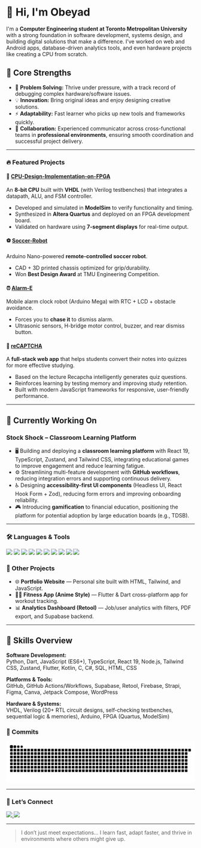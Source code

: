 # 👋 Hi, I'm Obeyad

I'm a **Computer Engineering student at Toronto Metropolitan University** with a strong foundation in software development, systems design, and building digital solutions that make a difference. I’ve worked on web and Android apps, database-driven analytics tools, and even hardware projects like creating a CPU from scratch.

## 💪 Core Strengths
- 🧩 **Problem Solving:** Thrive under pressure, with a track record of debugging complex hardware/software issues.  
- 💡 **Innovation:** Bring original ideas and enjoy designing creative solutions.  
- ⚡ **Adaptability:** Fast learner who picks up new tools and frameworks quickly.  
- 🤝 **Collaboration:** Experienced communicator across cross-functional teams in **professional environments**, ensuring smooth coordination and successful project delivery. 


---

### 🔥 Featured Projects

#### 🔌 [CPU-Design-Implementation-on-FPGA](https://github.com/Obeyad12/CPU-Design-Implementation-on-FPGA)  
An **8-bit CPU** built with **VHDL** (with Verilog testbenches) that integrates a datapath, ALU, and FSM controller.  
- Developed and simulated in **ModelSim** to verify functionality and timing.  
- Synthesized in **Altera Quartus** and deployed on an FPGA development board.  
- Validated on hardware using **7-segment displays** for real-time output.  

#### ⚽ [Soccer-Robot](https://github.com/Obeyad12/Soccer-Robot)  
Arduino Nano-powered **remote-controlled soccer robot**.  
- CAD + 3D printed chassis optimized for grip/durability.  
- Won **Best Design Award** at TMU Engineering Competition.  

#### ⏰ [Alarm-E](https://github.com/Obeyad12/Alarm-E)  
Mobile alarm clock robot (Arduino Mega) with RTC + LCD + obstacle avoidance.  
- Forces you to **chase it** to dismiss alarm.  
- Ultrasonic sensors, H-bridge motor control, buzzer, and rear dismiss button.  

#### 🔐 [reCAPTCHA](https://github.com/Obeyad12/reCAPCHA)  
A **full-stack web app** that helps students convert their notes into quizzes for more effective studying.  
- Based on the lecture Recapcha intelligently generates quiz questions.  
- Reinforces learning by testing memory and improving study retention.  
- Built with modern JavaScript frameworks for responsive, user-friendly performance.   

---

## 🚀 Currently Working On
### Stock Shock – Classroom Learning Platform  
- 🖥️ Building and deploying a **classroom learning platform** with React 19, TypeScript, Zustand, and Tailwind CSS, integrating educational games to improve engagement and reduce learning fatigue.  
- ⚙️ Streamlining multi-feature development with **GitHub workflows**, reducing integration errors and supporting continuous delivery.  
- ♿ Designing **accessibility-first UI components** (Headless UI, React Hook Form + Zod), reducing form errors and improving onboarding reliability.  
- 🎮 Introducing **gamification** to financial education, positioning the platform for potential adoption by large education boards (e.g., TDSB).  
---

### 🛠️ Languages & Tools
<div align="left">
  <img src="https://cdn.jsdelivr.net/gh/devicons/devicon/icons/javascript/javascript-original.svg" height="30" />
  <img src="https://cdn.jsdelivr.net/gh/devicons/devicon/icons/typescript/typescript-original.svg" height="30" />
  <img src="https://cdn.jsdelivr.net/gh/devicons/devicon/icons/react/react-original.svg" height="30" />
  <img src="https://cdn.jsdelivr.net/gh/devicons/devicon/icons/html5/html5-original.svg" height="30" />
  <img src="https://cdn.jsdelivr.net/gh/devicons/devicon/icons/css3/css3-original.svg" height="30" />
  <img src="https://cdn.jsdelivr.net/gh/devicons/devicon/icons/python/python-original.svg" height="30" />
  <img src="https://cdn.jsdelivr.net/gh/devicons/devicon/icons/c/c-original.svg" height="30" />
  <img src="https://cdn.jsdelivr.net/gh/devicons/devicon/icons/flutter/flutter-original.svg" height="30" />
  <img src="https://cdn.jsdelivr.net/gh/devicons/devicon/icons/arduino/arduino-original.svg" height="30" />
  <img src="https://cdn.jsdelivr.net/gh/devicons/devicon/icons/figma/figma-original.svg" height="30" />
</div>

### 🚀 Other Projects
- 🌐 **Portfolio Website** — Personal site built with HTML, Tailwind, and JavaScript.  
- 🏋️‍♀️ **Fitness App (Anime Style)** — Flutter & Dart cross-platform app for workout tracking.  
- 📊 **Analytics Dashboard (Retool)** — Job/user analytics with filters, PDF export, and Supabase backend.  


---

## 🔧 Skills Overview

**Software Development:**  
Python, Dart, JavaScript (ES6+), TypeScript, React 19, Node.js, Tailwind CSS, Zustand, Flutter, Kotlin, C, C#, SQL, HTML, CSS  

**Platforms & Tools:**  
GitHub, GitHub Actions/Workflows, Supabase, Retool, Firebase, Strapi, Figma, Canva, Jetpack Compose, WordPress  

**Hardware & Systems:**  
VHDL, Verilog (20+ RTL circuit designs, self-checking testbenches, sequential logic & memories), Arduino, FPGA (Quartus, ModelSim)  




### 🐍 Commits

<img src="https://raw.githubusercontent.com/obeyad12/obeyad12/output/snake.svg" alt="Snake animation" />

---

### 🤝 Let’s Connect

<div align="left">
  <a href="mailto:a.obeyad@torontomu.ca" target="_blank">
    <img src="https://img.shields.io/static/v1?message=Gmail&logo=gmail&label=&color=D14836&logoColor=white&labelColor=&style=for-the-badge" height="35" />
  </a>
  <a href="https://www.linkedin.com/in/obeyad-a-n-m-anowarul-6a6608236/" target="_blank">
    <img src="https://img.shields.io/static/v1?message=LinkedIn&logo=linkedin&label=&color=0077B5&logoColor=white&labelColor=&style=for-the-badge" height="35" />
  </a>
</div>

<!--
---

---

### 📊 GitHub Stats

<div align="center">
  <img src="https://github-profile-trophy.vercel.app/?username=obeyad12&theme=algolia&no-frame=true&margin-w=5&margin-h=5" />
  <br />
  <img src="https://github-readme-stats.vercel.app/api?username=obeyad12&show_icons=true&theme=radical" />
<!--  <img src="https://github-readme-stats.vercel.app/api/top-langs/?username=obeyad12&layout=compact&theme=radical" />  -->
<!--
  <br />
  <img src="https://quotes-github-readme.vercel.app/api?type=horizontal&theme=tokyonight" />
</div>
-->
---

> I don’t just meet expectations... I learn fast, adapt faster, and thrive in environments where others might give up.
